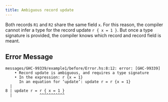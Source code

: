 ```yaml
---
title: Ambiguous record update
---
```


Both records `R1` and `R2` share the same field `x`. For this reason, the compiler cannot infer a type for the record update `r { x = 1 }`. But once a type signature is provided, the compiler knows which record and record field is meant.

## Error Message

```
messages/GHC-99339/example1/before/Error.hs:8:12: error: [GHC-99339]
    • Record update is ambiguous, and requires a type signature
    • In the expression: r {x = 1}
      In an equation for ‘update’: update r = r {x = 1}
  |
8 | update r = r { x = 1 }
  |            ^^^^^^^^^^^
```
